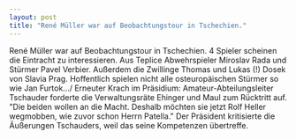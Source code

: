 ```yaml
---
layout: post
title: "René Müller war auf Beobachtungstour in Tschechien."
---
```


René Müller war auf Beobachtungstour in Tschechien. 4 Spieler scheinen die Eintracht zu interessieren. Aus Teplice Abwehrspieler Miroslav Rada und Stürmer Pavel Verbier. Außerdem die Zwillinge Thomas und Lukas (!) Dosek von Slavia Prag. Hoffentlich spielen nicht alle osteuropäischen Stürmer so wie Jan Furtok.../ Erneuter Krach im Präsidium: Amateur-Abteilungsleiter Tschauder forderte die Verwaltungsräte Ehinger und Maul zum Rücktritt auf. "Die beiden wollen an die Macht. Deshalb möchten sie jetzt Rolf Heller wegmobben, wie zuvor schon Herrn Patella." Der Präsident kritisierte die Äußerungen Tschauders, weil das seine Kompetenzen übertreffe.
